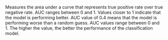Measures the area under a curve that represents true positive rate over true negative rate. AUC ranges between 0 and 1. Values closer to 1 indicate that the model is performing better. AUC value of 0.4 means that the model is performing worse than a random guess. AUC values range between 0 and 1. The higher the value, the better the performance of the classification model.